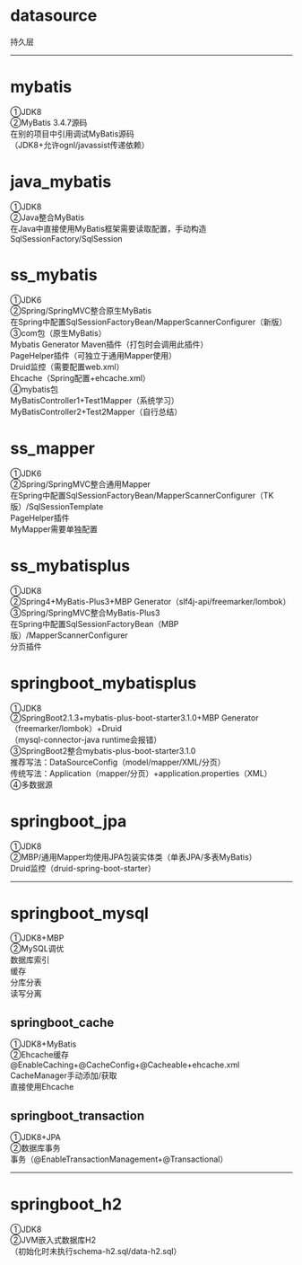 # datasource
持久层<br>

************************************************************************************************************************

# mybatis
①JDK8<br>
②MyBatis 3.4.7源码<br>
在别的项目中引用调试MyBatis源码<br>
（JDK8+允许ognl/javassist传递依赖）<br>

# java_mybatis
①JDK8<br>
②Java整合MyBatis<br>
在Java中直接使用MyBatis框架需要读取配置，手动构造SqlSessionFactory/SqlSession<br>

# ss_mybatis
①JDK6<br>
②Spring/SpringMVC整合原生MyBatis<br>
在Spring中配置SqlSessionFactoryBean/MapperScannerConfigurer（新版）<br>
③com包（原生MyBatis）<br>
Mybatis Generator Maven插件（打包时会调用此插件）<br>
PageHelper插件（可独立于通用Mapper使用）<br>
Druid监控（需要配置web.xml）<br>
Ehcache（Spring配置+ehcache.xml）<br>
④mybatis包<br>
MyBatisController1+Test1Mapper（系统学习）<br>
MyBatisController2+Test2Mapper（自行总结）<br>

# ss_mapper
①JDK6<br>
②Spring/SpringMVC整合通用Mapper<br>
在Spring中配置SqlSessionFactoryBean/MapperScannerConfigurer（TK版）/SqlSessionTemplate<br>
PageHelper插件<br>
MyMapper需要单独配置<br>

# ss_mybatisplus
①JDK8<br>
②Spring4+MyBatis-Plus3+MBP Generator（slf4j-api/freemarker/lombok）<br>
③Spring/SpringMVC整合MyBatis-Plus3<br>
在Spring中配置SqlSessionFactoryBean（MBP版）/MapperScannerConfigurer<br>
分页插件<br>

# springboot_mybatisplus
①JDK8<br>
②SpringBoot2.1.3+mybatis-plus-boot-starter3.1.0+MBP Generator（freemarker/lombok）+Druid<br>
（mysql-connector-java runtime会报错）<br>
③SpringBoot2整合mybatis-plus-boot-starter3.1.0<br>
推荐写法：DataSourceConfig（model/mapper/XML/分页）<br>
传统写法：Application（mapper/分页）+application.properties（XML）<br>
④多数据源<br>

# springboot_jpa
①JDK8<br>
②MBP/通用Mapper均使用JPA包装实体类（单表JPA/多表MyBatis）<br>
Druid监控（druid-spring-boot-starter）<br>

******************************************************************************************

# springboot_mysql
①JDK8+MBP<br>
②MySQL调优<br>
数据库索引<br>
缓存<br>
分库分表<br>
读写分离<br>

## springboot_cache
①JDK8+MyBatis<br>
②Ehcache缓存<br>
@EnableCaching+@CacheConfig+@Cacheable+ehcache.xml<br>
CacheManager手动添加/获取<br>
直接使用Ehcache<br>

## springboot_transaction
①JDK8+JPA<br>
②数据库事务<br>
事务（@EnableTransactionManagement+@Transactional）<br>

******************************************************************************************

# springboot_h2
①JDK8<br>
②JVM嵌入式数据库H2<br>
（初始化时未执行schema-h2.sql/data-h2.sql）<br>
